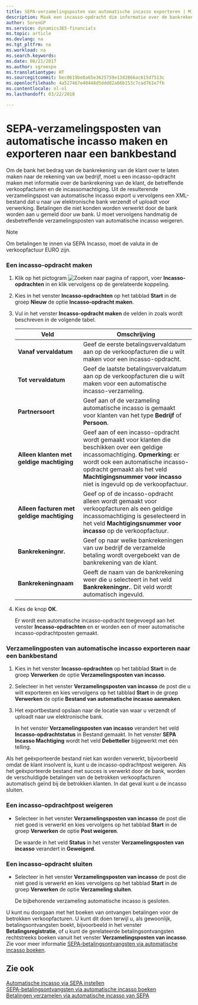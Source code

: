 ```yaml
---
title: SEPA-verzamelingsposten van automatische incasso exporteren | Microsoft Docs
description: Maak een incasso-opdracht die informatie over de bankrekening van de klant, de betrokken verkoopfacturen en de incassomachtiging bevat.
author: SorenGP
ms.service: dynamics365-financials
ms.topic: article
ms.devlang: na
ms.tgt_pltfrm: na
ms.workload: na
ms.search.keywords: 
ms.date: 08/21/2017
ms.author: sgroespe
ms.translationtype: HT
ms.sourcegitcommit: bec0619be0a65e3625759e13d2866ac615d7513c
ms.openlocfilehash: 4a527467e40448d5ddd82a66b153c7cad761e7fb
ms.contentlocale: nl-nl
ms.lasthandoff: 03/22/2018

---
```

# <a name="create-sepa-direct-debit-collection-entries-and-export-to-a-bank-file"></a>SEPA-verzamelingsposten van automatische incasso maken en exporteren naar een bankbestand
Om de bank het bedrag van de bankrekening van de klant over te laten maken naar de rekening van uw bedrijf, moet u een incasso-opdracht maken met informatie over de bankrekening van de klant, de betreffende verkoopfacturen en de incassomachtiging. Uit de resulterende verzamelingspost van automatische incasso export u vervolgens een XML-bestand dat u naar uw elektronische bank verzendt of uploadt voor verwerking. Betalingen die niet konden worden verwerkt door de bank worden aan u gemeld door uw bank. U moet vervolgens handmatig de desbetreffende verzamelingsposten van automatische incasso weigeren.  

> [!NOTE]  
>  Om betalingen te innen via SEPA Incasso, moet de valuta in de verkoopfactuur EURO zijn.  

### <a name="to-create-a-direct-debit-collection"></a>Een incasso-opdracht maken  

1. Klik op het pictogram ![Zoeken naar pagina of rapport](media/ui-search/search_small.png "pictogram Zoeken naar pagina of rapport"), voer **Incasso-opdrachten** in en klik vervolgens op de gerelateerde koppeling.  
2. Kies in het venster **Incasso-opdrachten** op het tabblad **Start** in de groep **Nieuw** de optie **Incasso-opdracht maken**.  
3. Vul in het venster **Incasso-opdracht maken** de velden in zoals wordt beschreven in de volgende tabel.  

    |Veld|Omschrijving|  
    |---------------------------------|---------------------------------------|  
    |**Vanaf vervaldatum**|Geef de eerste betalingsvervaldatum aan op de verkoopfacturen die u wilt maken voor een incasso-opdracht.|  
    |**Tot vervaldatum**|Geef de laatste betalingsvervaldatum aan op de verkoopfacturen die u wilt maken voor een automatische incasso-verzameling.|  
    |**Partnersoort**|Geef aan of de verzameling automatische incasso is gemaakt voor klanten van het type **Bedrijf** of **Persoon**.|  
    |**Alleen klanten met geldige machtiging**|Geef aan of een incasso-opdracht wordt gemaakt voor klanten die beschikken over een geldige incassomachtiging. **Opmerking:** er wordt ook een automatische incasso-opdracht gemaakt als het veld **Machtigingsnummer voor incasso** niet is ingevuld op de verkoopfactuur.|  
    |**Alleen facturen met geldige machtiging**|Geef op of de incasso-opdracht alleen wordt gemaakt voor verkoopfacturen als een geldige incassomachtiging is geselecteerd in het veld **Machtigingsnummer voor incasso** op de verkoopfactuur.|  
    |**Bankrekeningnr.**|Geef op naar welke bankrekeningen van uw bedrijf de verzamelde betaling wordt overgeboekt van de bankrekening van de klant.|  
    |**Bankrekeningnaam**|Geeft de naam van de bankrekening weer die u selecteert in het veld **Bankrekeningnr.**. Dit veld wordt automatisch ingevuld.|  

4. Kies de knop **OK**.  

     Er wordt een automatische incasso-opdracht toegevoegd aan het venster **Incasso-opdrachten** en er worden een of meer automatische incasso-opdrachtposten gemaakt.  

### <a name="to-export-a-direct-debit-collection-entry-to-a-bank-file"></a>Verzamelingposten van automatische incasso exporteren naar een bankbestand  
1. Kies in het venster **Incasso-opdrachten** op het tabblad **Start** in de groep **Verwerken** de optie **Verzamelingsposten van incasso**.  
2. Selecteer in het venster **Verzamelingsposten van incasso** de post die u wilt exporteren en kies vervolgens op het tabblad **Start** in de groep **Verwerken** de optie **Bestand van automatische incasso aanmaken**.  
3. Het exportbestand opslaan naar de locatie van waar u verzendt of uploadt naar uw elektronische bank.  

     In het venster **Verzamelingsposten van incasso** verandert het veld **Incasso-opdrachtstatus** in Bestand gemaakt. In het venster **SEPA Incasso Machtiging** wordt het veld **Debetteller** bijgewerkt met één telling.  

Als het geëxporteerde bestand niet kan worden verwerkt, bijvoorbeeld omdat de klant insolvent is, kunt u de incasso-opdrachtpost weigeren. Als het geëxporteerde bestand met succes is verwerkt door de bank, worden de verschuldigde betalingen van de betrokken verkoopfacturen automatisch geïnd bij de betrokken klanten. In dat geval kunt u de incasso sluiten.  

### <a name="to-reject-a-direct-debit-collection-entry"></a>Een incasso-opdrachtpost weigeren  

* Selecteer in het venster **Verzamelingsposten van incasso** de post die niet goed is verwerkt en kies vervolgens op het tabblad **Start** in de groep **Verwerken** de optie **Post weigeren**.  

     De waarde in het veld **Status** in het venster **Verzamelingsposten van incasso** verandert in **Geweigerd**.  

### <a name="to-close-a-direct-debit-collection"></a>Een incasso-opdracht sluiten  
*  Selecteer in het venster **Verzamelingsposten van incasso** de post die niet goed is verwerkt en kies vervolgens op het tabblad **Start** in de groep **Verwerken** de optie **Verzameling sluiten**.  

     De bijbehorende verzameling automatische incasso is gesloten.  

U kunt nu doorgaan met het boeken van ontvangen betalingen voor de betrokken verkoopfacturen. U kunt dit doen terwijl u, als gewoonlijk, betalingsontvangsten boekt, bijvoorbeeld in het venster **Betalingsregistratie**, of u kunt de gerelateerde betalingsontvangsten rechtstreeks boeken vanuit het venster **Verzamelingsposten van incasso**. Zie voor meer informatie [SEPA-betalingsontvangsten via automatische incasso boeken](finance-how-to-post-sepa-direct-debit-payment-receipts.md).  

## <a name="see-also"></a>Zie ook  
[Automatische incasso via SEPA instellen](finance-how-to-set-up-sepa-direct-debit.md)  
[SEPA-betalingsontvangsten via automatische incasso boeken](finance-how-to-post-sepa-direct-debit-payment-receipts.md)  
[Betalingen verzamelen via automatische incasso van SEPA](finance-collect-payments-with-sepa-direct-debit.md)  

